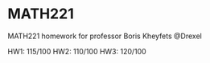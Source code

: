 # MATH221
MATH221 homework for professor Boris Kheyfets @Drexel

HW1: 115/100
HW2: 110/100
HW3: 120/100
